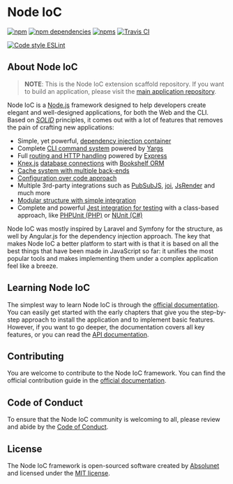 # Node IoC

[![npm](https://img.shields.io/npm/v/@absolunet/ioc.svg)](https://www.npmjs.com/package/@absolunet/ioc)
[![npm dependencies](https://david-dm.org/absolunet/node-ioc/status.svg)](https://david-dm.org/absolunet/node-ioc)
[![npms](https://badges.npms.io/%40absolunet%2Fioc.svg)](https://npms.io/search?q=%40absolunet%2Fioc)
[![Travis CI](https://travis-ci.com/absolunet/node-ioc.svg?branch=master)](https://travis-ci.com/absolunet/node-ioc/builds)

[![Code style ESLint](https://img.shields.io/badge/code_style-@absolunet/node-659d32.svg)](https://github.com/absolunet/eslint-config-node)


## About Node IoC

> **NOTE**: This is the Node IoC extension scaffold repository. If you want to build an application, please visit the [main application repository](https://github.com/absolunet/node-ioc-app).

Node IoC is a [Node.js](https://nodejs.org) framework designed to help developers create elegant and well-designed applications, for both the Web and the CLI. Based on _[SOLID](https://en.wikipedia.org/wiki/SOLID)_ principles, it comes out with a lot of features that removes the pain of crafting new applications:

 - Simple, yet powerful, [dependency injection container](https://documentation.absolunet.com/docs-node-ioc/en/1.0/architecture/container)
 - Complete [CLI command system](https://documentation.absolunet.com/docs-node-ioc/en/1.0/basics/commands) powered by [Yargs](http://yargs.js.org/)
 - Full [routing and HTTP handling](https://documentation.absolunet.com/docs-node-ioc/en/1.0/basics/routing) powered by [Express](https://expressjs.com/)
 - [Knex.js](http://knexjs.org/) [database connections](https://documentation.absolunet.com/docs-node-ioc/en/1.0/handling-data/database) with [Bookshelf ORM](https://bookshelfjs.org/)
 - [Cache system with multiple back-ends](https://documentation.absolunet.com/docs-node-ioc/en/1.0/going-deeper/caching)  
 - [Configuration over code approach](https://documentation.absolunet.com/docs-node-ioc/en/1.0/basics/config)
 - Multiple 3rd-party integrations such as [PubSubJS](https://github.com/mroderick/PubSubJS), [joi](https://hapi.dev/family/joi/), [JsRender](https://www.jsviews.com/) and much more
 - [Modular structure with simple integration](https://documentation.absolunet.com/docs-node-ioc/en/1.0/architecture/service-provider)
 - Complete and powerful [Jest integration for testing](https://documentation.absolunet.com/docs-node-ioc/en/1.0/going-deeper/test) with a class-based approach, like [PHPUnit (PHP)](https://phpunit.de/) or [NUnit (C#)](https://nunit.org/)

Node IoC was mostly inspired by Laravel and Symfony for the structure, as well by Angular.js for the dependency injection approach. The key that makes Node IoC a better platform to start with is that it is based on all the best things that have been made in JavaScript so far: it unifies the most popular tools and makes implementing them under a complex application feel like a breeze.


## Learning Node IoC

The simplest way to learn Node IoC is through the [official documentation](https://documentation.absolunet.com/docs-node-ioc). You can easily get started with the early chapters that give you the step-by-step approach to install the application and to implement basic features. However, if you want to go deeper, the documentation covers all key features, or you can read the [API documentation](https://documentation.absolunet.com/docs-node-ioc/api).


## Contributing

You are welcome to contribute to the Node IoC framework. You can find the official contribution guide in the [official documentation](https://documentation.absolunet.com/docs-node-ioc/en/1.0/contributions).


## Code of Conduct

To ensure that the Node IoC community is welcoming to all, please review and abide by the [Code of Conduct](code_of_conduct.md).


## License

The Node IoC framework is open-sourced software created by [Absolunet](https://absolunet.com) and licensed under the [MIT license](https://opensource.org/licenses/MIT).
